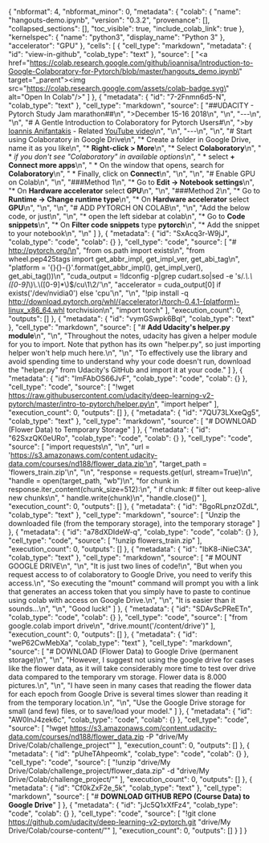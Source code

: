 {
  "nbformat": 4,
  "nbformat_minor": 0,
  "metadata": {
    "colab": {
      "name": "hangouts-demo.ipynb",
      "version": "0.3.2",
      "provenance": [],
      "collapsed_sections": [],
      "toc_visible": true,
      "include_colab_link": true
    },
    "kernelspec": {
      "name": "python3",
      "display_name": "Python 3"
    },
    "accelerator": "GPU"
  },
  "cells": [
    {
      "cell_type": "markdown",
      "metadata": {
        "id": "view-in-github",
        "colab_type": "text"
      },
      "source": [
        "<a href=\"https://colab.research.google.com/github/ioannisa/Introduction-to-Google-Colaboratory-for-Pytorch/blob/master/hangouts_demo.ipynb\" target=\"_parent\"><img src=\"https://colab.research.google.com/assets/colab-badge.svg\" alt=\"Open In Colab\"/></a>"
      ]
    },
    {
      "metadata": {
        "id": "7-2Fnmn6d5-N",
        "colab_type": "text"
      },
      "cell_type": "markdown",
      "source": [
        "##UDACITY - Pytorch Study Jam marathon##\n",
        ">December 15-16 2018\n",
        "\n",
        "---\n",
        "\n",
        "# A Gentle Introduction to Colaboratory for Pytorch Users#\n",
        ">by [Ioannis Anifantakis](https://anifantakis.eu)  - Related [YouTube video](https://www.youtube.com/watch?v=Gupwr9QONDo)\n",
        "\n",
        "---\n",
        "\n",
        "# Start using Colaboratory in Google Drive\n",
        "* Create a folder in Google Drive, name it as you like\n",
        "* **Right-click > More**\n",
        "* Select **Colaboratory**\n",
        " * *if you don't see \"Colaboratory\" in available options*\n",
        "   * select **+ Connect more apps**\n",
        "   * On the window that opens, search for **Colaboratory**\n",
        "   * Finally, click on **Connect**\n",
        "\n",
        "\n",
        "# Enable GPU on Colab\n",
        "\n",
        "###Method 1\n",
        "*   Go to **Edit -> Notebook settings**\n",
        "*   On **Hardware accelerator** select **GPU**\n",
        "\n",
        "###Method 2\n",
        "*   Go to **Runtime -> Change runtime type**\n",
        "*   On **Hardware accelerator** select **GPU**\n",
        "\n",
        "\n",
        "# ADD PYTORCH ON COLAB\n",
        "\n",
        "Add the below code, or just\n",
        "\n",
        "*   open the left sidebar at colab\n",
        "*   Go to **Code snippets**\n",
        "*   On **Filter code snippets** type **pytorch**\n",
        "*   Add the snippet to your notebook\n",
        "\n"
      ]
    },
    {
      "metadata": {
        "id": "SxAcq3r-W9jJ",
        "colab_type": "code",
        "colab": {}
      },
      "cell_type": "code",
      "source": [
        "# http://pytorch.org/\n",
        "from os.path import exists\n",
        "from wheel.pep425tags import get_abbr_impl, get_impl_ver, get_abi_tag\n",
        "platform = '{}{}-{}'.format(get_abbr_impl(), get_impl_ver(), get_abi_tag())\n",
        "cuda_output = !ldconfig -p|grep cudart.so|sed -e 's/.*\\.\\([0-9]*\\)\\.\\([0-9]*\\)$/cu\\1\\2/'\n",
        "accelerator = cuda_output[0] if exists('/dev/nvidia0') else 'cpu'\n",
        "\n",
        "!pip install -q http://download.pytorch.org/whl/{accelerator}/torch-0.4.1-{platform}-linux_x86_64.whl torchvision\n",
        "import torch"
      ],
      "execution_count": 0,
      "outputs": []
    },
    {
      "metadata": {
        "id": "vymGSwpk6BqI",
        "colab_type": "text"
      },
      "cell_type": "markdown",
      "source": [
        "# **Add Udacity's helper.py module**\n",
        "\n",
        "Throughout the notes, udacity has given a helper module for you to import.  Note that python has its own \"helper.py\", so just importing helper won't help much here.\n",
        "\n",
        "To effectively use the library and avoid spending time to understand why your code doesn't run, download the \"helper.py\" from Udacity's GitHub and import it at your code."
      ]
    },
    {
      "metadata": {
        "id": "ImFAbOS66JvF",
        "colab_type": "code",
        "colab": {}
      },
      "cell_type": "code",
      "source": [
        "!wget https://raw.githubusercontent.com/udacity/deep-learning-v2-pytorch/master/intro-to-pytorch/helper.py\n",
        "import helper"
      ],
      "execution_count": 0,
      "outputs": []
    },
    {
      "metadata": {
        "id": "7QU73LXxeQg5",
        "colab_type": "text"
      },
      "cell_type": "markdown",
      "source": [
        "# DOWNLOAD (Flower Data) to Temporary Storage"
      ]
    },
    {
      "metadata": {
        "id": "62SxzQK0eURo",
        "colab_type": "code",
        "colab": {}
      },
      "cell_type": "code",
      "source": [
        "import requests\n",
        "\n",
        "url = 'https://s3.amazonaws.com/content.udacity-data.com/courses/nd188/flower_data.zip'\n",
        "target_path = 'flowers_train.zip'\n",
        "\n",
        "response = requests.get(url, stream=True)\n",
        "handle = open(target_path, \"wb\")\n",
        "for chunk in response.iter_content(chunk_size=512):\n",
        "   if chunk:  # filter out keep-alive new chunks\n",
        "       handle.write(chunk)\n",
        "handle.close()"
      ],
      "execution_count": 0,
      "outputs": []
    },
    {
      "metadata": {
        "id": "BgoRLpnzOZdL",
        "colab_type": "text"
      },
      "cell_type": "markdown",
      "source": [
        "Unzip the downloaded file (from the temporary storage), into the temporary storage"
      ]
    },
    {
      "metadata": {
        "id": "a78dXDIdeW-q",
        "colab_type": "code",
        "colab": {}
      },
      "cell_type": "code",
      "source": [
        "!unzip flowers_train.zip"
      ],
      "execution_count": 0,
      "outputs": []
    },
    {
      "metadata": {
        "id": "IbK8-iNieC3A",
        "colab_type": "text"
      },
      "cell_type": "markdown",
      "source": [
        "# MOUNT GOOGLE DRIVE\n",
        "\n",
        "It is just two lines of code!\n",
        "But when you request access to of colaboratory to Google Drive, you need to verify this access.\n",
        "So executing the \"mount\" command will prompt you with a link that generates an access token that you simply have to paste to continue using colab with access on Google Drive.\n",
        "\n",
        "It is easier than it sounds...\n",
        "\n",
        "Good luck!"
      ]
    },
    {
      "metadata": {
        "id": "SDAvScPReETn",
        "colab_type": "code",
        "colab": {}
      },
      "cell_type": "code",
      "source": [
        "from google.colab import drive\n",
        "drive.mount('/content/drive')"
      ],
      "execution_count": 0,
      "outputs": []
    },
    {
      "metadata": {
        "id": "weP62CwMebXa",
        "colab_type": "text"
      },
      "cell_type": "markdown",
      "source": [
        "# DOWNLOAD (Flower Data) to Google Drive (permanent storage)\n",
        "\n",
        "However, I suggest not using the google drive for cases like the flower data, as it will take considerably more time to test over drive data compared to the temporary vm storage.  Flower data is 8.000 pictures.\n",
        "\n",
        "I have seen in many cases that reading the flower data for each epoch from Google Drive is several times slower than reading it from the temporary location.\n",
        "\n",
        "Use the Google Drive storage for small (and few) files, or to save/load your model."
      ]
    },
    {
      "metadata": {
        "id": "AW0lnJ4zek6c",
        "colab_type": "code",
        "colab": {}
      },
      "cell_type": "code",
      "source": [
        "!wget https://s3.amazonaws.com/content.udacity-data.com/courses/nd188/flower_data.zip -P \"drive/My Drive/Colab/challenge_project\""
      ],
      "execution_count": 0,
      "outputs": []
    },
    {
      "metadata": {
        "id": "pUheTAhpeomk",
        "colab_type": "code",
        "colab": {}
      },
      "cell_type": "code",
      "source": [
        "!unzip \"drive/My Drive/Colab/challenge_project/flower_data.zip\" -d \"drive/My Drive/Colab/challenge_project/\""
      ],
      "execution_count": 0,
      "outputs": []
    },
    {
      "metadata": {
        "id": "Cf0kZxF2e_5k",
        "colab_type": "text"
      },
      "cell_type": "markdown",
      "source": [
        "# **DOWNLOAD GITHUB REPO (Course Data) to Google Drive**"
      ]
    },
    {
      "metadata": {
        "id": "jJc5Q1xXfFz4",
        "colab_type": "code",
        "colab": {}
      },
      "cell_type": "code",
      "source": [
        "!git clone https://github.com/udacity/deep-learning-v2-pytorch.git \"drive/My Drive/Colab/course-content/\""
      ],
      "execution_count": 0,
      "outputs": []
    }
  ]
}
